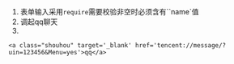 1. 表单输入采用``require``需要校验非空时必须含有``name`值
2. 调起qq聊天
3. 
~~~
<a class="shouhou" target='_blank' href='tencent://message/?uin=123456&Menu=yes'>qq</a>
~~~